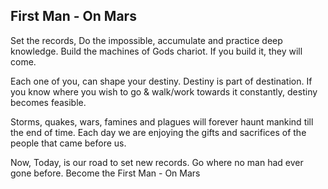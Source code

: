 ## First Man - On Mars

Set the records, 
Do the impossible, accumulate and practice deep knowledge.  Build the machines of Gods chariot. If you build it, they will come.

Each one of you, can shape your destiny.  Destiny is part of destination.  If you know where you wish to go & walk/work towards it constantly,  destiny becomes feasible. 

Storms, quakes, wars, famines and plagues will forever haunt mankind till the end of time. Each day we are enjoying the gifts and sacrifices of the people that came before us.

Now, Today, is our road to set new records. Go where no man had ever gone before. 
Become the First Man - On Mars 